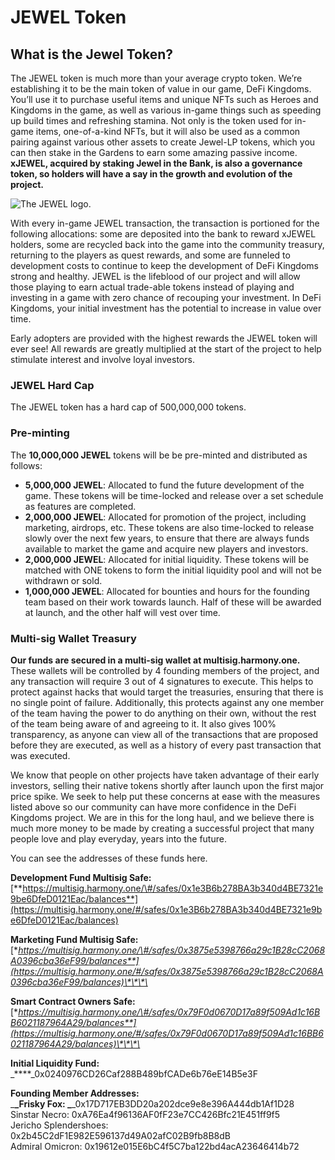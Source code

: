 # JEWEL Token

## What is the Jewel Token?

The JEWEL token is much more than your average crypto token. We’re establishing it to be the main token of value in our game, DeFi Kingdoms. You’ll use it to purchase useful items and unique NFTs such as Heroes and Kingdoms in the game, as well as various in-game things such as speeding up build times and refreshing stamina. Not only is the token used for in-game items, one-of-a-kind NFTs, but it will also be used as a common pairing against various other assets to create Jewel-LP tokens, which you can then stake in the Gardens to earn some amazing passive income. **xJEWEL, acquired by staking Jewel in the Bank, is also a governance token, so holders will have a say in the growth and evolution of the project.**

![The JEWEL logo.](../.gitbook/assets/jewel-icon.png)

With every in-game JEWEL transaction, the transaction is portioned for the following allocations: some are deposited into the bank to reward xJEWEL holders, some are recycled back into the game into the community treasury, returning to the players as quest rewards, and some are funneled to development costs to continue to keep the development of DeFi Kingdoms strong and healthy. JEWEL is the lifeblood of our project and will allow those playing to earn actual trade-able tokens instead of playing and investing in a game with zero chance of recouping your investment. In DeFi Kingdoms, your initial investment has the potential to increase in value over time.

Early adopters are provided with the highest rewards the JEWEL token will ever see!  All rewards are greatly multiplied at the start of the project to help stimulate interest and involve loyal investors.

### JEWEL Hard Cap

The JEWEL token has a hard cap of 500,000,000 tokens.

### Pre-minting

The **10,000,000 JEWEL** tokens will be be pre-minted and distributed as follows:

* **5,000,000 JEWEL**: Allocated to fund the future development of the game. These tokens will be time-locked and release over a set schedule as features are completed.
* **2,000,000 JEWEL**: Allocated for promotion of the project, including marketing, airdrops, etc. These tokens are also time-locked to release slowly over the next few years, to ensure that there are always funds available to market the game and acquire new players and investors.
* **2,000,000 JEWEL**: Allocated for initial liquidity. These tokens will be matched with ONE tokens to form the initial liquidity pool and will not be withdrawn or sold.
* **1,000,000 JEWEL**: Allocated for bounties and hours for the founding team based on their work towards launch. Half of these will be awarded at launch, and the other half will vest over time.

### Multi-sig Wallet Treasury

**Our funds are secured in a multi-sig wallet at multisig.harmony.one.** These wallets will be controlled by 4 founding members of the project, and any transaction will require 3 out of 4 signatures to execute. This helps to protect against hacks that would target the treasuries, ensuring that there is no single point of failure. Additionally, this protects against any one member of the team having the power to do anything on their own, without the rest of the team being aware of and agreeing to it. It also gives 100% transparency, as anyone can view all of the transactions that are proposed before they are executed, as well as a history of every past transaction that was executed.

We know that people on other projects have taken advantage of their early investors, selling their native tokens shortly after launch upon the first major price spike. We seek to help put these concerns at ease with the measures listed above so our community can have more confidence in the DeFi Kingdoms project. We are in this for the long haul, and we believe there is much more money to be made by creating a successful project that many people love and play everyday, years into the future. 

You can see the addresses of these funds here.

**Development Fund Multisig Safe:** [**https://multisig.harmony.one/\#/safes/0x1e3B6b278BA3b340d4BE7321e9be6DfeD0121Eac/balances**](https://multisig.harmony.one/#/safes/0x1e3B6b278BA3b340d4BE7321e9be6DfeD0121Eac/balances)  
  
**Marketing Fund Multisig Safe:**   
[**https://multisig.harmony.one/\#/safes/0x3875e5398766a29c1B28cC2068A0396cba36eF99/balances**](https://multisig.harmony.one/#/safes/0x3875e5398766a29c1B28cC2068A0396cba36eF99/balances)\*\*\*\*

**Smart Contract Owners Safe:**   
[**https://multisig.harmony.one/\#/safes/0x79F0d0670D17a89f509Ad1c16BB6021187964A29/balances**](https://multisig.harmony.one/#/safes/0x79F0d0670D17a89f509Ad1c16BB6021187964A29/balances)\*\*\*\*

**Initial Liquidity Fund:** _****_0x0240976CD26Caf288B489bfCADe6b76eE14B5e3F

**Founding Member Addresses:**   
_****_Frisky Fox: _****_0x17D717EB3DD20a202dce9e8e396A444db1Af1D28  
Sinstar Necro: 0xA76Ea4f96136AF0fF23e7CC426Bfc21E451ff9f5  
Jericho Splendershoes: 0x2b45C2dF1E982E596137d49A02afC02B9fb8B8dB  
Admiral Omicron: 0x19612e015E6bC4f5C7ba122bd4acA23646414b72



####   

